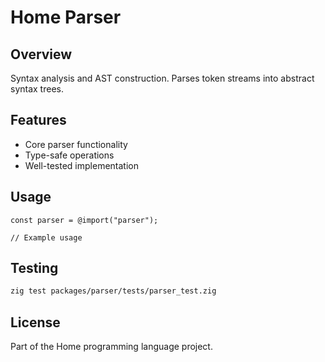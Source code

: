 # Home Parser

## Overview

Syntax analysis and AST construction. Parses token streams into abstract syntax trees.

## Features

- Core parser functionality
- Type-safe operations
- Well-tested implementation

## Usage

```zig
const parser = @import("parser");

// Example usage
```

## Testing

```bash
zig test packages/parser/tests/parser_test.zig
```

## License

Part of the Home programming language project.

